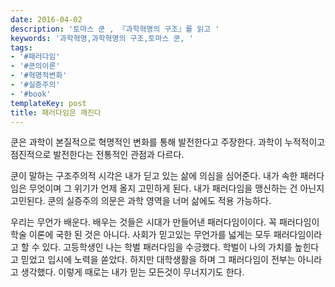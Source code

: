 ```yaml
---
date: 2016-04-02
description: '토마스 쿤 , 『과학혁명의 구조』를 읽고 '
keywords: '과학혁명,과학혁명의 구조,토마스 쿤, '
tags:
- '#패러다임'
- '#쿤의이론'
- '#혁명적변화'
- '#실증주의'
- '#book'
templateKey: post
title: 패러다임은 깨진다
---
```

쿤은 과학이 본질적으로 혁명적인 변화를 통해 발전한다고 주장한다. 과학이 누적적이고 점진적으로 발전한다는 전통적인 관점과 다르다.

쿤이 말하는 구조주의적 시각은  내가 딛고 있는 삶에 의심을 심어준다. 내가 속한 패러다임은 무엇이며 그 위기가 언제 올지 고민하게 된다. 내가 패러다임을 맹신하는 건 아닌지 고민된다. 쿤의 실증주의 의문은 과학 영역을 너머 삶에도 적용 가능하다. 

우리는 무언가 배운다. 배우는 것들은 시대가 만들어낸 패러다임이이다. 꼭 패러다임이 학술 이론에 국한 된 것은 아니다. 사회가 믿고있는 무언가를 넓게는 모두 패러다임이라고 할 수 있다. 고등학생인 나는 학벌 패러다임을 수긍했다. 학벌이 나의 가치를 높힌다고 믿었고 입시에 노력을 쏟았다. 하지만 대학생활을 하며 그 패러다임이 전부는 아니라고 생각했다. 이렇게 때로는 내가 믿는 모든것이 무너지기도 한다.